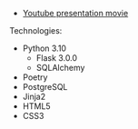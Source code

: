 * [Youtube presentation movie](https://youtu.be/Mayb7ozsFLQ)


Technologies:
* Python 3.10
  * Flask 3.0.0
  * SQLAlchemy
* Poetry 
* PostgreSQL
* Jinja2
* HTML5
* CSS3